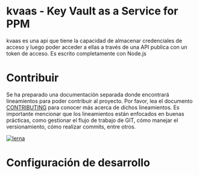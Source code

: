 # kvaas - Key Vault as a Service for PPM

kvaas es una api que tiene la capacidad de almacenar credenciales de acceso y luego poder acceder a ellas a través de una API publica con un token de acceso.
Es escrito completamente con Node.js

# Contribuir

Se ha preparado una documentación separada donde encontrará lineamientos para poder contribuir al proyecto. Por favor, lea el documento [CONTRIBUTING](./CONTRIBUTING.md) para conocer más acerca de dichos lineamientos. Es importante mencionar que los lineamientos están enfocados en buenas prácticas, como gestionar el flujo de trabajo de GIT, cómo manejar el versionamiento, cómo realizar commits, entre otros.

[![lerna](https://img.shields.io/badge/maintained%20with-lerna-cc00ff.svg)](https://lerna.js.org/)

# Configuración de desarrollo